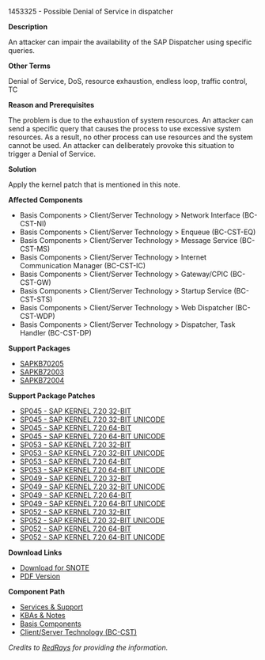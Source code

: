 1453325 - Possible Denial of Service in dispatcher

**Description**

An attacker can impair the availability of the SAP Dispatcher using specific queries.

**Other Terms**

Denial of Service, DoS, resource exhaustion, endless loop, traffic control, TC

**Reason and Prerequisites**

The problem is due to the exhaustion of system resources. An attacker can send a specific query that causes the process to use excessive system resources. As a result, no other process can use resources and the system cannot be used. An attacker can deliberately provoke this situation to trigger a Denial of Service.

**Solution**

Apply the kernel patch that is mentioned in this note.

**Affected Components**

- Basis Components > Client/Server Technology > Network Interface (BC-CST-NI)
- Basis Components > Client/Server Technology > Enqueue (BC-CST-EQ)
- Basis Components > Client/Server Technology > Message Service (BC-CST-MS)
- Basis Components > Client/Server Technology > Internet Communication Manager (BC-CST-IC)
- Basis Components > Client/Server Technology > Gateway/CPIC (BC-CST-GW)
- Basis Components > Client/Server Technology > Startup Service (BC-CST-STS)
- Basis Components > Client/Server Technology > Web Dispatcher (BC-CST-WDP)
- Basis Components > Client/Server Technology > Dispatcher, Task Handler (BC-CST-DP)

**Support Packages**

- [SAPKB70205](https://me.sap.com/supportpackage/SAPKB70205)
- [SAPKB72003](https://me.sap.com/supportpackage/SAPKB72003)
- [SAPKB72004](https://me.sap.com/supportpackage/SAPKB72004)

**Support Package Patches**

- [SP045 - SAP KERNEL 7.20 32-BIT](https://me.sap.com/softwarecenter/template/products/_APP=00200682500000001943&_EVENT=DISPHIER&HEADER=Y&FUNCTIONBAR=N&EVENT=TREE&NE=NAVIGATE&ENR=01200615320200013053&V=MAINT)
- [SP045 - SAP KERNEL 7.20 32-BIT UNICODE](https://me.sap.com/softwarecenter/template/products/_APP=00200682500000001943&_EVENT=DISPHIER&HEADER=Y&FUNCTIONBAR=N&EVENT=TREE&NE=NAVIGATE&ENR=01200615320200013054&V=MAINT)
- [SP045 - SAP KERNEL 7.20 64-BIT](https://me.sap.com/softwarecenter/template/products/_APP=00200682500000001943&_EVENT=DISPHIER&HEADER=Y&FUNCTIONBAR=N&EVENT=TREE&NE=NAVIGATE&ENR=01200615320200013055&V=MAINT)
- [SP045 - SAP KERNEL 7.20 64-BIT UNICODE](https://me.sap.com/softwarecenter/template/products/_APP=00200682500000001943&_EVENT=DISPHIER&HEADER=Y&FUNCTIONBAR=N&EVENT=TREE&NE=NAVIGATE&ENR=01200615320200013056&V=MAINT)
- [SP053 - SAP KERNEL 7.20 32-BIT](https://me.sap.com/softwarecenter/template/products/_APP=00200682500000001943&_EVENT=DISPHIER&HEADER=Y&FUNCTIONBAR=N&EVENT=TREE&NE=NAVIGATE&ENR=01200615320200013053&V=MAINT)
- [SP053 - SAP KERNEL 7.20 32-BIT UNICODE](https://me.sap.com/softwarecenter/template/products/_APP=00200682500000001943&_EVENT=DISPHIER&HEADER=Y&FUNCTIONBAR=N&EVENT=TREE&NE=NAVIGATE&ENR=01200615320200013054&V=MAINT)
- [SP053 - SAP KERNEL 7.20 64-BIT](https://me.sap.com/softwarecenter/template/products/_APP=00200682500000001943&_EVENT=DISPHIER&HEADER=Y&FUNCTIONBAR=N&EVENT=TREE&NE=NAVIGATE&ENR=01200615320200013055&V=MAINT)
- [SP053 - SAP KERNEL 7.20 64-BIT UNICODE](https://me.sap.com/softwarecenter/template/products/_APP=00200682500000001943&_EVENT=DISPHIER&HEADER=Y&FUNCTIONBAR=N&EVENT=TREE&NE=NAVIGATE&ENR=01200615320200013056&V=MAINT)
- [SP049 - SAP KERNEL 7.20 32-BIT](https://me.sap.com/softwarecenter/template/products/_APP=00200682500000001943&_EVENT=DISPHIER&HEADER=Y&FUNCTIONBAR=N&EVENT=TREE&NE=NAVIGATE&ENR=01200615320200013053&V=MAINT)
- [SP049 - SAP KERNEL 7.20 32-BIT UNICODE](https://me.sap.com/softwarecenter/template/products/_APP=00200682500000001943&_EVENT=DISPHIER&HEADER=Y&FUNCTIONBAR=N&EVENT=TREE&NE=NAVIGATE&ENR=01200615320200013054&V=MAINT)
- [SP049 - SAP KERNEL 7.20 64-BIT](https://me.sap.com/softwarecenter/template/products/_APP=00200682500000001943&_EVENT=DISPHIER&HEADER=Y&FUNCTIONBAR=N&EVENT=TREE&NE=NAVIGATE&ENR=01200615320200013055&V=MAINT)
- [SP049 - SAP KERNEL 7.20 64-BIT UNICODE](https://me.sap.com/softwarecenter/template/products/_APP=00200682500000001943&_EVENT=DISPHIER&HEADER=Y&FUNCTIONBAR=N&EVENT=TREE&NE=NAVIGATE&ENR=01200615320200013056&V=MAINT)
- [SP052 - SAP KERNEL 7.20 32-BIT](https://me.sap.com/softwarecenter/template/products/_APP=00200682500000001943&_EVENT=DISPHIER&HEADER=Y&FUNCTIONBAR=N&EVENT=TREE&NE=NAVIGATE&ENR=01200615320200013053&V=MAINT)
- [SP052 - SAP KERNEL 7.20 32-BIT UNICODE](https://me.sap.com/softwarecenter/template/products/_APP=00200682500000001943&_EVENT=DISPHIER&HEADER=Y&FUNCTIONBAR=N&EVENT=TREE&NE=NAVIGATE&ENR=01200615320200013054&V=MAINT)
- [SP052 - SAP KERNEL 7.20 64-BIT](https://me.sap.com/softwarecenter/template/products/_APP=00200682500000001943&_EVENT=DISPHIER&HEADER=Y&FUNCTIONBAR=N&EVENT=TREE&NE=NAVIGATE&ENR=01200615320200013055&V=MAINT)
- [SP052 - SAP KERNEL 7.20 64-BIT UNICODE](https://me.sap.com/softwarecenter/template/products/_APP=00200682500000001943&_EVENT=DISPHIER&HEADER=Y&FUNCTIONBAR=N&EVENT=TREE&NE=NAVIGATE&ENR=01200615320200013056&V=MAINT)

**Download Links**

- [Download for SNOTE](https://notesdownloads.sap.com/note/0040000017003842017)
- [PDF Version](https://userapps.support.sap.com/sap/support/sfm/notes/print/0001453325?language=en-US&token=4949A1553EC9C8884D32E7C9591BC0AC)

**Component Path**

- [Services & Support](https://me.sap.com/servicessupport)
- [KBAs & Notes](https://me.sap.com/servicessupport/knowledge)
- [Basis Components](https://me.sap.com/mynotes?tab=Search&sortBy=Relevance&filters=themk%25253Aeq~'BC*'%25252BreleaseStatus%25253Aeq~'CustomerRelease'%25252BsecurityPatchDay%25253Aeq~'NotRestricted'%25252BfuzzyThreshold%25253Aeq~'0.9'&flag=mynotes)
- [Client/Server Technology (BC-CST)](https://me.sap.com/mynotes?tab=Search&sortBy=Relevance&filters=themk%25253Aeq~'BC-CST*'%25252BreleaseStatus%25253Aeq~'CustomerRelease'%25252BsecurityPatchDay%25253Aeq~'NotRestricted'%25252BfuzzyThreshold%25253Aeq~'0.9'&flag=mynotes)

*Credits to [RedRays](https://redrays.io) for providing the information.*